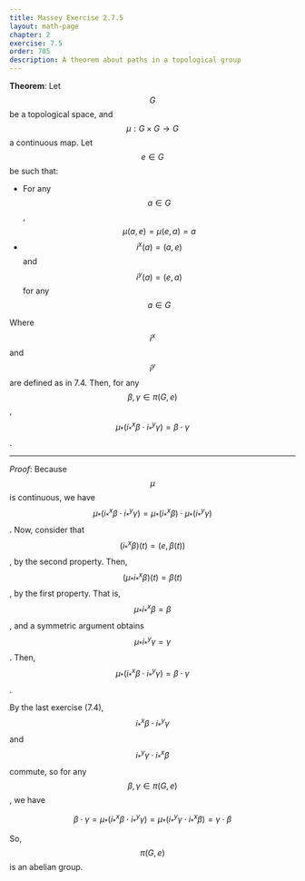 ```yaml
---
title: Massey Exercise 2.7.5
layout: math-page
chapter: 2
exercise: 7.5
order: 705
description: A theorem about paths in a topological group
---
```



**Theorem**:
Let $$G$$ be a topological space, and $$\mu : G \times G \rightarrow G$$ a continuous map.
Let $$e \in G$$ be such that:

* For any $$a \in G$$, $$\mu(a,e) = \mu(e, a) = a$$
* $$i^x(a) = (a,e)$$ and $$i^y(a) = (e,a)$$ for any $$a \in G$$

Where $$i^x$$ and $$i^y$$ are defined as in 7.4.
Then, for any $$\beta,\gamma \in \pi(G,e)$$, $$\mu_* ( i^x_* \beta \cdot i^y_* \gamma) = \beta \cdot \gamma$$.

----

*Proof*:
Because $$\mu$$ is continuous, we have $$\mu_* (i^x_* \beta \cdot i^y_* \gamma) = \mu_*(i^x_* \beta) \cdot \mu_*(i^y_* \gamma)$$.
Now, consider that $$(i^x_* \beta)(t) = (e, \beta(t))$$, by the second property.
Then, $$(\mu_* i^x_* \beta)(t) = \beta(t)$$, by the first property.
That is, $$\mu_* i^x_* \beta = \beta$$, and a symmetric argument obtains $$\mu_* i^y_* \gamma = \gamma$$.
Then, $$\mu_* (i^x_* \beta \cdot i^y_* \gamma) = \beta \cdot \gamma$$.



By the last exercise (7.4), $$i^x_* \beta \cdot i^y_* \gamma$$ and $$i^y_* \gamma \cdot i^x_* \beta$$ commute, so for any $$\beta, \gamma \in \pi(G,e)$$, we have

$$
\beta \cdot \gamma = \mu_*(i^x_* \beta \cdot i^y_* \gamma)
= \mu_*(i^y_* \gamma \cdot i^x_* \beta) = \gamma \cdot \beta
$$

So, $$\pi(G,e)$$ is an abelian group.
